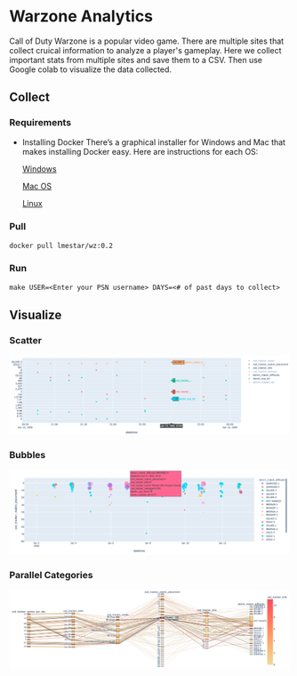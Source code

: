 # Warzone Analytics 

Call of Duty Warzone is a popular video game. There are multiple sites that collect cruical information to analyze a player's gameplay. Here we collect important stats from multiple sites and save them to a CSV. Then use Google colab to visualize the data collected.

## Collect

### Requirements
- Installing Docker
There’s a graphical installer for Windows and Mac that makes installing Docker easy. Here are instructions for each OS:

    [Windows](https://docs.docker.com/docker-for-windows/install/)

    [Mac OS](https://docs.docker.com/docker-for-mac/install/)

    [Linux](https://docs.docker.com/engine/installation/linux/docker-ce/ubuntu/)

### Pull
```
docker pull lmestar/wz:0.2
```

### Run 
```
make USER=<Enter your PSN username> DAYS=<# of past days to collect>
```

## Visualize

### Scatter

![alt text](images/demo4.png)

### Bubbles

![alt text](images/demo2.png)

### Parallel Categories

![alt text](images/demo3.png)
